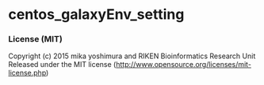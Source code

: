 # centos_galaxyEnv_setting

### License (MIT)

Copyright (c) 2015 mika yoshimura and RIKEN Bioinformatics Research Unit Released under the MIT license (http://www.opensource.org/licenses/mit-license.php)
